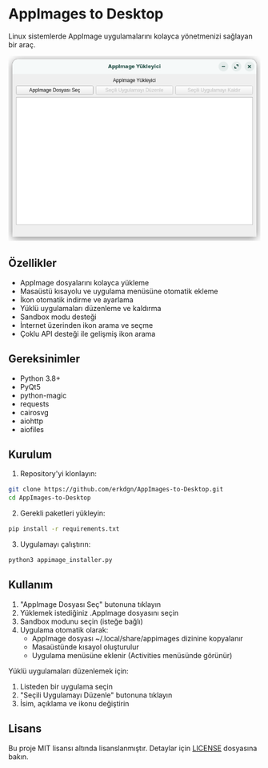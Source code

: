 # AppImages to Desktop

Linux sistemlerde AppImage uygulamalarını kolayca yönetmenizi sağlayan bir araç.

![AppImage Yükleyici](screenshots/main_window.png)

## Özellikler

- AppImage dosyalarını kolayca yükleme
- Masaüstü kısayolu ve uygulama menüsüne otomatik ekleme
- İkon otomatik indirme ve ayarlama
- Yüklü uygulamaları düzenleme ve kaldırma
- Sandbox modu desteği
- İnternet üzerinden ikon arama ve seçme
- Çoklu API desteği ile gelişmiş ikon arama

## Gereksinimler

- Python 3.8+
- PyQt5
- python-magic
- requests
- cairosvg
- aiohttp
- aiofiles

## Kurulum

1. Repository'yi klonlayın:
```bash
git clone https://github.com/erkdgn/AppImages-to-Desktop.git
cd AppImages-to-Desktop
```

2. Gerekli paketleri yükleyin:
```bash
pip install -r requirements.txt
```

3. Uygulamayı çalıştırın:
```bash
python3 appimage_installer.py
```

## Kullanım

1. "AppImage Dosyası Seç" butonuna tıklayın
2. Yüklemek istediğiniz .AppImage dosyasını seçin
3. Sandbox modunu seçin (isteğe bağlı)
4. Uygulama otomatik olarak:
   - AppImage dosyası ~/.local/share/appimages dizinine kopyalanır
   - Masaüstünde kısayol oluşturulur
   - Uygulama menüsüne eklenir (Activities menüsünde görünür)

Yüklü uygulamaları düzenlemek için:
1. Listeden bir uygulama seçin
2. "Seçili Uygulamayı Düzenle" butonuna tıklayın
3. İsim, açıklama ve ikonu değiştirin

## Lisans

Bu proje MIT lisansı altında lisanslanmıştır. Detaylar için [LICENSE](LICENSE) dosyasına bakın. 